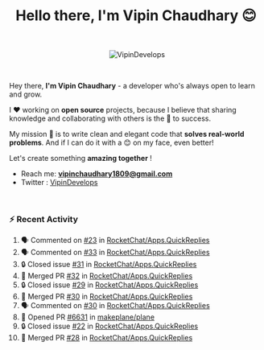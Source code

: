 <!--### Hi 👋 Vipin Chaudhary here!-->
<h1 align="center">Hello there, I'm Vipin Chaudhary 😊</h1>
	
<br />
<div align="center">
<p>&nbsp;<img align="center" src="https://github-readme-stats.vercel.app/api/?username=VipinDevelops&show_icons=true&title_color=C9D1D9&icon_color=58A6FF&border_color=30363D&text_color=C9D1D9&bg_color=0d1117" alt="VipinDevelops" /></p>
</div>


<br />

Hey there, **I'm Vipin Chaudhary** - a  developer who's always open to learn and grow. 


I ❤️ working on **open source** projects, because I believe that sharing knowledge and collaborating with others is the 🔑 to success.

My mission 🚀 is to write clean and elegant code that **solves real-world problems**. And if I can do it with a 😊 on my face, even better!

 Let's create something **amazing together** ! 
 
 - Reach me: **vipinchaudhary1809@gmail.com**
 - Twitter : [VipinDevelops](https://twitter.com/VipinDevelops)
<br />


### :zap: Recent Activity

<!--START_SECTION:activity-->
1. 🗣 Commented on [#23](https://github.com/RocketChat/Apps.QuickReplies/pull/23#issuecomment-2673512257) in [RocketChat/Apps.QuickReplies](https://github.com/RocketChat/Apps.QuickReplies)
2. 🗣 Commented on [#33](https://github.com/RocketChat/Apps.QuickReplies/issues/33#issuecomment-2673509696) in [RocketChat/Apps.QuickReplies](https://github.com/RocketChat/Apps.QuickReplies)
3. 🔒 Closed issue [#31](https://github.com/RocketChat/Apps.QuickReplies/issues/31) in [RocketChat/Apps.QuickReplies](https://github.com/RocketChat/Apps.QuickReplies)
4. 🎉 Merged PR [#32](https://github.com/RocketChat/Apps.QuickReplies/pull/32) in [RocketChat/Apps.QuickReplies](https://github.com/RocketChat/Apps.QuickReplies)
5. 🔒 Closed issue [#29](https://github.com/RocketChat/Apps.QuickReplies/issues/29) in [RocketChat/Apps.QuickReplies](https://github.com/RocketChat/Apps.QuickReplies)
6. 🎉 Merged PR [#30](https://github.com/RocketChat/Apps.QuickReplies/pull/30) in [RocketChat/Apps.QuickReplies](https://github.com/RocketChat/Apps.QuickReplies)
7. 🗣 Commented on [#30](https://github.com/RocketChat/Apps.QuickReplies/pull/30#issuecomment-2670760130) in [RocketChat/Apps.QuickReplies](https://github.com/RocketChat/Apps.QuickReplies)
8. 💪 Opened PR [#6631](https://github.com/makeplane/plane/pull/6631) in [makeplane/plane](https://github.com/makeplane/plane)
9. 🔒 Closed issue [#22](https://github.com/RocketChat/Apps.QuickReplies/issues/22) in [RocketChat/Apps.QuickReplies](https://github.com/RocketChat/Apps.QuickReplies)
10. 🎉 Merged PR [#28](https://github.com/RocketChat/Apps.QuickReplies/pull/28) in [RocketChat/Apps.QuickReplies](https://github.com/RocketChat/Apps.QuickReplies)
<!--END_SECTION:activity-->

  

